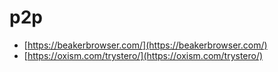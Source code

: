 # p2p

- [https://beakerbrowser.com/](https://beakerbrowser.com/)
- [https://oxism.com/trystero/](https://oxism.com/trystero/)
